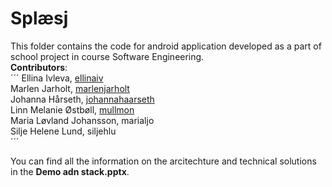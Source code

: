 # Splæsj </br>
This folder contains the code for android application developed as a part of school project in course Software Engineering.</br>
__Contributors__:</br>
´´´
Ellina Ivleva, [ellinaiv](https://github.com/ellinaiv)</br>
Marlen Jarholt, [marlenjarholt](https://github.com/marlenjarholt)</br>
Johanna Hårseth, [johannahaarseth](https://github.com/johannahaarseth)</br>
Linn Melanie Østbøll, [mullmon](https://github.com/mullmon)</br>
Maria Løvland Johansson, marialjo</br>
Silje Helene Lund, siljehlu</br>
´´´

You can find all the information on the arcitechture and technical solutions in the __Demo adn stack.pptx__.